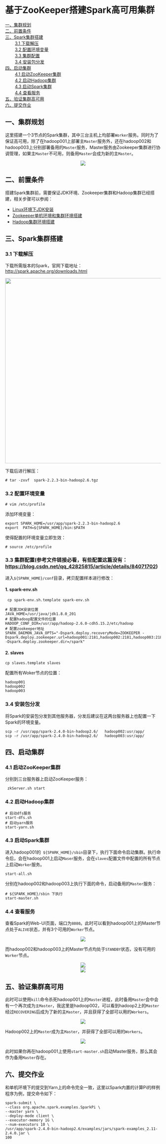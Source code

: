 # 基于ZooKeeper搭建Spark高可用集群

<nav>
<a href="#一集群规划">一、集群规划</a><br/>
<a href="#二前置条件">二、前置条件</a><br/>
<a href="#三Spark集群搭建">三、Spark集群搭建</a><br/>
&nbsp;&nbsp;&nbsp;&nbsp;&nbsp;&nbsp;&nbsp;&nbsp;<a href="#31-下载解压">3.1 下载解压</a><br/>
&nbsp;&nbsp;&nbsp;&nbsp;&nbsp;&nbsp;&nbsp;&nbsp;<a href="#32-配置环境变量">3.2 配置环境变量</a><br/>
&nbsp;&nbsp;&nbsp;&nbsp;&nbsp;&nbsp;&nbsp;&nbsp;<a href="#33-集群配置">3.3 集群配置</a><br/>
&nbsp;&nbsp;&nbsp;&nbsp;&nbsp;&nbsp;&nbsp;&nbsp;<a href="#34-安装包分发">3.4 安装包分发</a><br/>
<a href="#四启动集群">四、启动集群</a><br/>
&nbsp;&nbsp;&nbsp;&nbsp;&nbsp;&nbsp;&nbsp;&nbsp;<a href="#41-启动ZooKeeper集群">4.1 启动ZooKeeper集群</a><br/>
&nbsp;&nbsp;&nbsp;&nbsp;&nbsp;&nbsp;&nbsp;&nbsp;<a href="#42-启动Hadoop集群">4.2 启动Hadoop集群</a><br/>
&nbsp;&nbsp;&nbsp;&nbsp;&nbsp;&nbsp;&nbsp;&nbsp;<a href="#43-启动Spark集群">4.3 启动Spark集群</a><br/>
&nbsp;&nbsp;&nbsp;&nbsp;&nbsp;&nbsp;&nbsp;&nbsp;<a href="#44-查看服务">4.4 查看服务</a><br/>
<a href="#五验证集群高可用">五、验证集群高可用</a><br/>
<a href="#六提交作业">六、提交作业</a><br/>
</nav>


## 一、集群规划

这里搭建一个3节点的Spark集群，其中三台主机上均部署`Worker`服务。同时为了保证高可用，除了在hadoop001上部署主`Master`服务外，还在hadoop002和hadoop003上分别部署备用的`Master`服务，Master服务由Zookeeper集群进行协调管理，如果主`Master`不可用，则备用`Master`会成为新的主`Master`。

<div align="center"> <img  src="https://github.com/heibaiying/BigData-Notes/blob/master/pictures/spark集群规划.png"/> </div>

## 二、前置条件

搭建Spark集群前，需要保证JDK环境、Zookeeper集群和Hadoop集群已经搭建，相关步骤可以参阅：

- [Linux环境下JDK安装](https://github.com/heibaiying/BigData-Notes/blob/master/notes/installation/Linux下JDK安装.md)
- [Zookeeper单机环境和集群环境搭建](https://github.com/heibaiying/BigData-Notes/blob/master/notes/installation/Zookeeper单机环境和集群环境搭建.md)
- [Hadoop集群环境搭建](https://github.com/heibaiying/BigData-Notes/blob/master/notes/installation/Hadoop集群环境搭建.md)

## 三、Spark集群搭建

### 3.1 下载解压

下载所需版本的Spark，官网下载地址：http://spark.apache.org/downloads.html

<div align="center"> <img width="600px" src="https://github.com/heibaiying/BigData-Notes/blob/master/pictures/spark-download.png"/> </div>



下载后进行解压：

```shell
# tar -zxvf  spark-2.2.3-bin-hadoop2.6.tgz
```



### 3.2 配置环境变量

```shell
# vim /etc/profile
```

添加环境变量：

```shell
export SPARK_HOME=/usr/app/spark-2.2.3-bin-hadoop2.6
export  PATH=${SPARK_HOME}/bin:$PATH
```

使得配置的环境变量立即生效：

```shell
# source /etc/profile
```

### 3.3 集群配置(参考文件链接必看，有些配置这篇没有：https://blog.csdn.net/qq_42825815/article/details/84071702)

进入`${SPARK_HOME}/conf`目录，拷贝配置样本进行修改：

#### 1. spark-env.sh

```she
 cp spark-env.sh.template spark-env.sh
```

```shell
# 配置JDK安装位置
JAVA_HOME=/usr/java/jdk1.8.0_201
# 配置hadoop配置文件的位置
HADOOP_CONF_DIR=/usr/app/hadoop-2.6.0-cdh5.15.2/etc/hadoop
# 配置zookeeper地址
SPARK_DAEMON_JAVA_OPTS="-Dspark.deploy.recoveryMode=ZOOKEEPER -Dspark.deploy.zookeeper.url=hadoop001:2181,hadoop002:2181,hadoop003:2181 -Dspark.deploy.zookeeper.dir=/spark"
```

#### 2. slaves

```
cp slaves.template slaves
```

配置所有Woker节点的位置：

```properties
hadoop001
hadoop002
hadoop003
```

### 3.4 安装包分发

将Spark的安装包分发到其他服务器，分发后建议在这两台服务器上也配置一下Spark的环境变量。

```shell
scp -r /usr/app/spark-2.4.0-bin-hadoop2.6/   hadoop002:usr/app/
scp -r /usr/app/spark-2.4.0-bin-hadoop2.6/   hadoop003:usr/app/
```



## 四、启动集群

### 4.1 启动ZooKeeper集群

分别到三台服务器上启动ZooKeeper服务：

```shell
 zkServer.sh start
```

### 4.2 启动Hadoop集群

```shell
# 启动dfs服务
start-dfs.sh
# 启动yarn服务
start-yarn.sh
```

### 4.3 启动Spark集群

进入hadoop001的` ${SPARK_HOME}/sbin`目录下，执行下面命令启动集群。执行命令后，会在hadoop001上启动`Maser`服务，会在`slaves`配置文件中配置的所有节点上启动`Worker`服务。

```shell
start-all.sh
```

分别在hadoop002和hadoop003上执行下面的命令，启动备用的`Master`服务：

```shell
# ${SPARK_HOME}/sbin 下执行
start-master.sh
```

### 4.4 查看服务

查看Spark的Web-UI页面，端口为`8080`。此时可以看到hadoop001上的Master节点处于`ALIVE`状态，并有3个可用的`Worker`节点。

<div align="center"> <img  src="https://github.com/heibaiying/BigData-Notes/blob/master/pictures/spark-集群搭建1.png"/> </div>

而hadoop002和hadoop003上的Master节点均处于`STANDBY`状态，没有可用的`Worker`节点。

<div align="center"> <img  src="https://github.com/heibaiying/BigData-Notes/blob/master/pictures/spark-集群搭建2.png"/> </div>

<div align="center"> <img  src="https://github.com/heibaiying/BigData-Notes/blob/master/pictures/spark-集群搭建3.png"/> </div>



## 五、验证集群高可用

此时可以使用`kill`命令杀死hadoop001上的`Master`进程，此时备用`Master`会中会有一个再次成为`主Master`，我这里是hadoop002，可以看到hadoop2上的`Master`经过`RECOVERING`后成为了新的主`Master`，并且获得了全部可以用的`Workers`。

<div align="center"> <img  src="https://github.com/heibaiying/BigData-Notes/blob/master/pictures/spark-集群搭建4.png"/> </div>

Hadoop002上的`Master`成为主`Master`，并获得了全部可以用的`Workers`。

<div align="center"> <img  src="https://github.com/heibaiying/BigData-Notes/blob/master/pictures/spark-集群搭建5.png"/> </div>

此时如果你再在hadoop001上使用`start-master.sh`启动Master服务，那么其会作为备用`Master`存在。

## 六、提交作业

和单机环境下的提交到Yarn上的命令完全一致，这里以Spark内置的计算Pi的样例程序为例，提交命令如下：

```shell
spark-submit \
--class org.apache.spark.examples.SparkPi \
--master yarn \
--deploy-mode client \
--executor-memory 1G \
--num-executors 10 \
/usr/app/spark-2.4.0-bin-hadoop2.6/examples/jars/spark-examples_2.11-2.4.0.jar \
100
```

